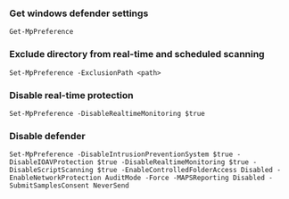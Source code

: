 ### Get windows defender settings
```
Get-MpPreference
```

### Exclude directory from real-time and scheduled scanning
```
Set-MpPreference -ExclusionPath <path>
```

### Disable real-time protection
```
Set-MpPreference -DisableRealtimeMonitoring $true
```

### Disable defender
```
Set-MpPreference -DisableIntrusionPreventionSystem $true -DisableIOAVProtection $true -DisableRealtimeMonitoring $true -DisableScriptScanning $true -EnableControlledFolderAccess Disabled -EnableNetworkProtection AuditMode -Force -MAPSReporting Disabled -SubmitSamplesConsent NeverSend
```


